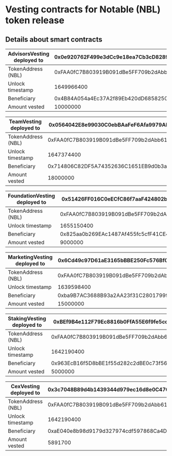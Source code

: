 # Vesting contracts for Notable (NBL) token release

## Details about smart contracts

AdvisorsVesting deployed to | 0x0e920762F499e3dCc9e18ea7Cb3cD8289bC95461
---|---
TokenAddress (NBL) |  0xFAA0fC7B803919B091dBe5FF709b2dAbb61b93d9 
Unlock timestamp |  1649966400 
Beneficiary | 0x4B84A054a4Ec37A2f89Eb420dD68582508C5e039 
Amount vested | 10000000

TeamVesting deployed to | 0x0564042E8e99030C0ebBAaFeF6Afa9979AED84d3
---|---
TokenAddress (NBL) |  0xFAA0fC7B803919B091dBe5FF709b2dAbb61b93d9 
Unlock timestamp |  1647374400 
Beneficiary | 0x714806C82DF5A74352636C1651EB9d0b3ae8145A 
Amount vested | 18000000

FoundationVesting deployed to | 0x51426FF016C0eECfC86f7aaF424802b564B2cf3f
---|---
TokenAddress (NBL) |  0xFAA0fC7B803919B091dBe5FF709b2dAbb61b93d9 
Unlock timestamp |  1655150400 
Beneficiary | 0x825aa0b269EAc1487Af455fc5cfF41CE4b183E03 
Amount vested | 9000000

MarketingVesting deployed to | 0x6Cd49c97D61aE3165bBBE250Fc576Bf0a7A97E7C
---|---
TokenAddress (NBL) |  0xFAA0fC7B803919B091dBe5FF709b2dAbb61b93d9 
Unlock timestamp |  1639598400 
Beneficiary | 0xba9B7AC3688B93a2AA23f31C280179996Ad945a1 
Amount vested | 15000000

StakingVesting deployed to | 0xBEf9B4e112F79Ec8816b0FfA55E6f9fe5cd76378
---|---
TokenAddress (NBL) |  0xFAA0fC7B803919B091dBe5FF709b2dAbb61b93d9 
Unlock timestamp |  1642190400 
Beneficiary | 0x963EcB16f5D8bBE1f55d282c2dBE0c73f56d597A 
Amount vested | 5000000

CexVesting deployed to | 0x3c7048B89d4b1439344d979ec16d8e0C4707b3b7
---|---
TokenAddress (NBL) |  0xFAA0fC7B803919B091dBe5FF709b2dAbb61b93d9 
Unlock timestamp |  1642190400 
Beneficiary | 0xaE040e8b98d9179d327974cdf597868Ca4DD270D 
Amount vested | 5891700